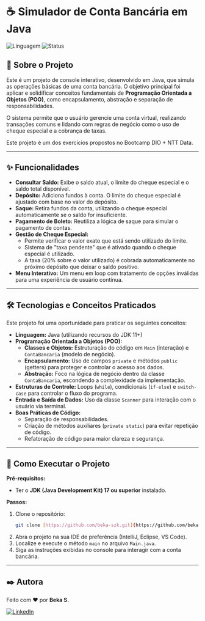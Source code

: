 # ☕ Simulador de Conta Bancária em Java

![Linguagem](https://img.shields.io/badge/Linguagem-Java-blue.svg)
![Status](https://img.shields.io/badge/Status-Concluído-green.svg)

## 📄 Sobre o Projeto

Este é um projeto de console interativo, desenvolvido em Java, que simula as operações básicas de uma conta bancária. O objetivo principal foi aplicar e solidificar conceitos fundamentais de **Programação Orientada a Objetos (POO)**, como encapsulamento, abstração e separação de responsabilidades.

O sistema permite que o usuário gerencie uma conta virtual, realizando transações comuns e lidando com regras de negócio como o uso de cheque especial e a cobrança de taxas.

Este projeto é um dos exercícios propostos no Bootcamp DIO + NTT Data. 

---

## ✨ Funcionalidades

* **Consultar Saldo:** Exibe o saldo atual, o limite do cheque especial e o saldo total disponível.
* **Depósito:** Adiciona fundos à conta. O limite do cheque especial é ajustado com base no valor do depósito.
* **Saque:** Retira fundos da conta, utilizando o cheque especial automaticamente se o saldo for insuficiente.
* **Pagamento de Boleto:** Reutiliza a lógica de saque para simular o pagamento de contas.
* **Gestão de Cheque Especial:**
    * Permite verificar o valor exato que está sendo utilizado do limite.
    * Sistema de "taxa pendente" que é ativado quando o cheque especial é utilizado.
    * A taxa (20% sobre o valor utilizado) é cobrada automaticamente no próximo depósito que deixar o saldo positivo.
* **Menu Interativo:** Um menu em loop com tratamento de opções inválidas para uma experiência de usuário contínua.

---

## 🛠️ Tecnologias e Conceitos Praticados

Este projeto foi uma oportunidade para praticar os seguintes conceitos:

* **Linguagem:** Java (utilizando recursos do JDK 11+)
* **Programação Orientada a Objetos (POO):**
    * **Classes e Objetos:** Estruturação do código em `Main` (interação) e `ContaBancaria` (modelo de negócio).
    * **Encapsulamento:** Uso de campos `private` e métodos `public` (getters) para proteger e controlar o acesso aos dados.
    * **Abstração:** Foco na lógica de negócio dentro da classe `ContaBancaria`, escondendo a complexidade da implementação.
* **Estruturas de Controle:** Loops (`while`), condicionais (`if-else`) e `switch-case` para controlar o fluxo do programa.
* **Entrada e Saída de Dados:** Uso da classe `Scanner` para interação com o usuário via terminal.
* **Boas Práticas de Código:**
    * Separação de responsabilidades.
    * Criação de métodos auxiliares (`private static`) para evitar repetição de código.
    * Refatoração de código para maior clareza e segurança.

---

## 🚀 Como Executar o Projeto

**Pré-requisitos:**
* Ter o **JDK (Java Development Kit) 17 ou superior** instalado.

**Passos:**
1.  Clone o repositório:
    ```bash
    git clone [https://github.com/beka-szk.git](https://github.com/beka-szk/exercicio-1-classes-e-encapsulamento.git)
    ```
2.  Abra o projeto na sua IDE de preferência (IntelliJ, Eclipse, VS Code).
3.  Localize e execute o método `main` no arquivo `Main.java`.
4.  Siga as instruções exibidas no console para interagir com a conta bancária.

---

## ✒️ Autora

Feito com ❤️ por **Beka S.**

[![LinkedIn](https://img.shields.io/badge/linkedin-%230077B5.svg?style=for-the-badge&logo=linkedin&logoColor=white)](https://www.linkedin.com/in/beka-szk/)
